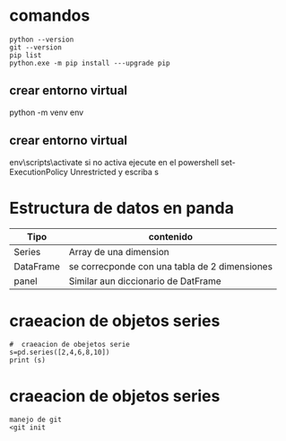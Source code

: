 # comandos
```
python --version
git --version
pip list
python.exe -m pip install ---upgrade pip
```
## crear entorno virtual
python -m venv env
## crear entorno virtual
env\scripts\activate
si no activa ejecute en el powershell
set-ExecutionPolicy Unrestricted
y escriba s


# Estructura de datos en panda
| Tipo      | contenido                                     |
| --------- | --------------------------------------------- |
| Series    | Array de una dimension                        |
| DataFrame | se correcponde con una tabla de 2 dimensiones |
| panel     | Similar aun diccionario de DatFrame           |
# craeacion  de objetos series
```
#  craeacion de obejetos serie
s=pd.series([2,4,6,8,10])
print (s)
```
# craeacion  de objetos series
```
manejo de git
<git init